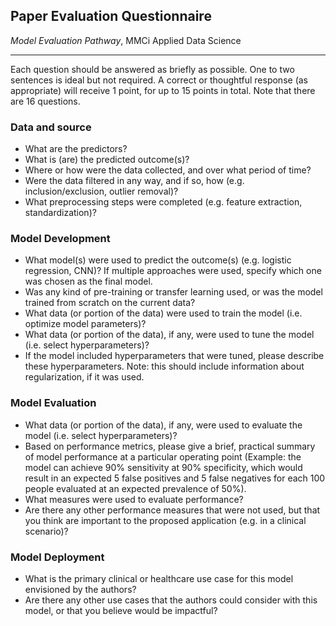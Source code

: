 ## Paper Evaluation Questionnaire
*Model Evaluation Pathway*, MMCi Applied Data Science

---

Each question should be answered as briefly as possible. One to two sentences is ideal but not required. A correct or thoughtful response (as appropriate) will receive 1 point, for up to 15 points in total. Note that there are 16 questions.

### Data and source

- What are the predictors?
- What is (are) the predicted outcome(s)?
- Where or how were the data collected, and over what period of time?
- Were the data filtered in any way, and if so, how (e.g. inclusion/exclusion, outlier removal)?
- What preprocessing steps were completed (e.g. feature extraction, standardization)?

### Model Development

- What model(s) were used to predict the outcome(s) (e.g. logistic regression, CNN)? If multiple approaches were used, specify which one was chosen as the final model.
- Was any kind of pre-training or transfer learning used, or was the model trained from scratch on the current data?
- What data (or portion of the data) were used to train the model (i.e. optimize model parameters)?
- What data (or portion of the data), if any, were used to tune the model (i.e. select hyperparameters)?
- If the model included hyperparameters that were tuned, please describe these hyperparameters. Note: this should include information about regularization, if it was used.

### Model Evaluation

- What data (or portion of the data), if any, were used to evaluate the model (i.e. select hyperparameters)?
- Based on performance metrics, please give a brief, practical summary of model performance at a particular operating point (Example: the model can achieve 90% sensitivity at 90% specificity, which would result in an expected 5 false positives and 5 false negatives for each 100 people evaluated at an expected prevalence of 50%).
- What measures were used to evaluate performance?
- Are there any other performance measures that were not used, but that you think are important to the proposed application (e.g. in a clinical scenario)?

### Model Deployment

- What is the primary clinical or healthcare use case for this model envisioned by the authors?
- Are there any other use cases that the authors could consider with this model, or that you believe would be impactful?
